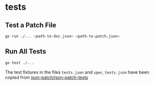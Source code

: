 # tests

## Test a Patch File

```bash
go run ./... <path-to-doc.json> <path-to-patch.json>
```

## Run All Tests

```bash
go test ./...
```

The test fixtures in the files `tests.json` and `spec_tests.json` have been copied from [json-patch/json-patch-tests](https://github.com/json-patch/json-patch-tests)
